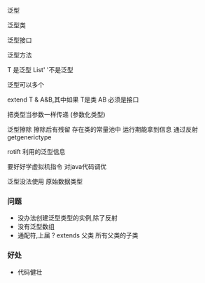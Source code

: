 泛型

泛型类

泛型接口

泛型方法

T 是泛型  List'<T> '不是泛型

泛型可以多个   

extend T & A&B,其中如果 T是类 AB 必须是接口

把类型当参数一样传递  (参数化类型)

泛型擦除 擦除后有残留 存在类的常量池中 运行期能拿到信息 通过反射getgenerictype

rotift 利用的泛型信息

要好好学虚拟机指令 对java代码调优

泛型没法使用 原始数据类型 



### 问题

* 没办法创建泛型类型的实例,除了反射
* 没有泛型数组
* 通配符,上届 ? extends 父类  所有父类的子类

### 好处

* 代码健壮